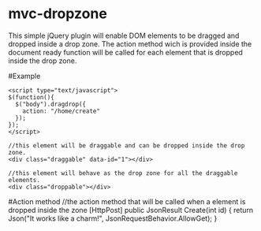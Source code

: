 mvc-dropzone
============

This simple jQuery plugin will enable DOM elements to be dragged and dropped inside a drop zone.
The action method wich is provided inside the document ready function will be called for each element that is dropped inside the drop zone.

#Example
    
    <script type="text/javascript">
    $(function(){
      $("body").dragdrop({
        action: "/home/create"
      });
    });
    </script>
    
    //this element will be draggable and can be dropped inside the drop zone.
    <div class="draggable" data-id="1"></div> 
    
    //this element will behave as the drop zone for all the draggable elements.
    <div class="droppable"></div>
    
#Action method
    //the action method that will be called when a element is dropped inside the zone
    [HttpPost]
    public JsonResult Create(int id)
    {
        return Json("It works like a charm!", JsonRequestBehavior.AllowGet);
    }
    